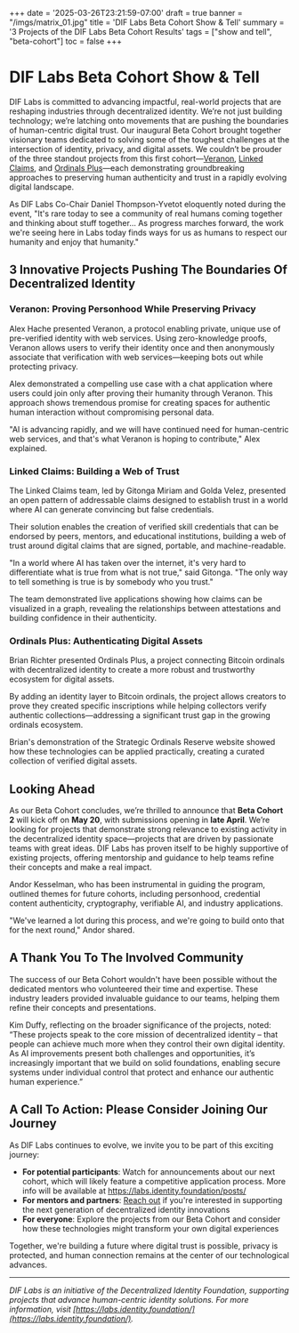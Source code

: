 +++
date = '2025-03-26T23:21:59-07:00'
draft = true
banner = "/imgs/matrix_01.jpg"
title = 'DIF Labs Beta Cohort Show & Tell'
summary = '3 Projects of the DIF Labs Beta Cohort Results'
tags = ["show and tell", "beta-cohort"]
toc = false
+++

# **DIF Labs Beta Cohort Show & Tell**

DIF Labs is committed to advancing impactful, real-world projects that are reshaping industries through decentralized identity. We’re not just building technology; we’re latching onto movements that are pushing the boundaries of human-centric digital trust. Our inaugural Beta Cohort brought together visionary teams dedicated to solving some of the toughest challenges at the intersection of identity, privacy, and digital assets. We couldn’t be prouder of the three standout projects from this first cohort—[Veranon](https://github.com/decentralized-identity/labs-veranon/tree/main), [Linked Claims](https://github.com/decentralized-identity/labs-linkedclaims), and [Ordinals Plus](https://github.com/decentralized-identity/labs-ordinals-plus)—each demonstrating groundbreaking approaches to preserving human authenticity and trust in a rapidly evolving digital landscape.

As DIF Labs Co-Chair Daniel Thompson-Yvetot eloquently noted during the event, "It's rare today to see a community of real humans coming together and thinking about stuff together... As progress marches forward, the work we're seeing here in Labs today finds ways for us as humans to respect our humanity and enjoy that humanity."

## **3 Innovative Projects Pushing The Boundaries Of Decentralized Identity** 

### **Veranon: Proving Personhood While Preserving Privacy**

Alex Hache presented Veranon, a protocol enabling private, unique use of pre-verified identity with web services. Using zero-knowledge proofs, Veranon allows users to verify their identity once and then anonymously associate that verification with web services—keeping bots out while protecting privacy.

Alex demonstrated a compelling use case with a chat application where users could join only after proving their humanity through Veranon. This approach shows tremendous promise for creating spaces for authentic human interaction without compromising personal data.

"AI is advancing rapidly, and we will have continued need for human-centric web services, and that's what Veranon is hoping to contribute," Alex explained.

### **Linked Claims: Building a Web of Trust**

The Linked Claims team, led by Gitonga Miriam and Golda Velez, presented an open pattern of addressable claims designed to establish trust in a world where AI can generate convincing but false credentials.

Their solution enables the creation of verified skill credentials that can be endorsed by peers, mentors, and educational institutions, building a web of trust around digital claims that are signed, portable, and machine-readable.

"In a world where AI has taken over the internet, it's very hard to differentiate what is true from what is not true," said Gitonga. "The only way to tell something is true is by somebody who you trust."

The team demonstrated live applications showing how claims can be visualized in a graph, revealing the relationships between attestations and building confidence in their authenticity.

### **Ordinals Plus: Authenticating Digital Assets**

Brian Richter presented Ordinals Plus, a project connecting Bitcoin ordinals with decentralized identity to create a more robust and trustworthy ecosystem for digital assets.

By adding an identity layer to Bitcoin ordinals, the project allows creators to prove they created specific inscriptions while helping collectors verify authentic collections—addressing a significant trust gap in the growing ordinals ecosystem.

Brian's demonstration of the Strategic Ordinals Reserve website showed how these technologies can be applied practically, creating a curated collection of verified digital assets.

## Looking Ahead

As our Beta Cohort concludes, we’re thrilled to announce that **Beta Cohort 2** will kick off on **May 20**, with submissions opening in **late April**. We’re looking for projects that demonstrate strong relevance to existing activity in the decentralized identity space—projects that are driven by passionate teams with great ideas. DIF Labs has proven itself to be highly supportive of existing projects, offering mentorship and guidance to help teams refine their concepts and make a real impact.

Andor Kesselman, who has been instrumental in guiding the program, outlined themes for future cohorts, including personhood, credential content authenticity, cryptography, verifiable AI, and industry applications.  

 "We've learned a lot during this process, and we're going to build onto that for the next round," Andor shared.

## **A Thank You To The Involved Community** 

The success of our Beta Cohort wouldn't have been possible without the dedicated mentors who volunteered their time and expertise. These industry leaders provided invaluable guidance to our teams, helping them refine their concepts and presentations.

Kim Duffy, reflecting on the broader significance of the projects, noted: “These projects speak to the core mission of decentralized identity – that people can achieve much more when they control their own digital identity. As AI improvements present both challenges and opportunities, it’s increasingly important that we build on solid foundations, enabling secure systems under individual control that protect and enhance our authentic human experience.”

## **A Call To Action: Please Consider Joining Our Journey**

As DIF Labs continues to evolve, we invite you to be part of this exciting journey:

* **For potential participants**: Watch for announcements about our next cohort, which will likely feature a competitive application process. More info will be available at https://labs.identity.foundation/posts/  
* **For mentors and partners**: [Reach out](https://forms.gle/d37RnUQEFHK3kGAR6) if you're interested in supporting the next generation of decentralized identity innovations  
* **For everyone**: Explore the projects from our Beta Cohort and consider how these technologies might transform your own digital experiences

Together, we're building a future where digital trust is possible, privacy is protected, and human connection remains at the center of our technological advances.

---

*DIF Labs is an initiative of the Decentralized Identity Foundation, supporting projects that advance human-centric identity solutions. For more information, visit [https://labs.identity.foundation/](https://labs.identity.foundation/).*

